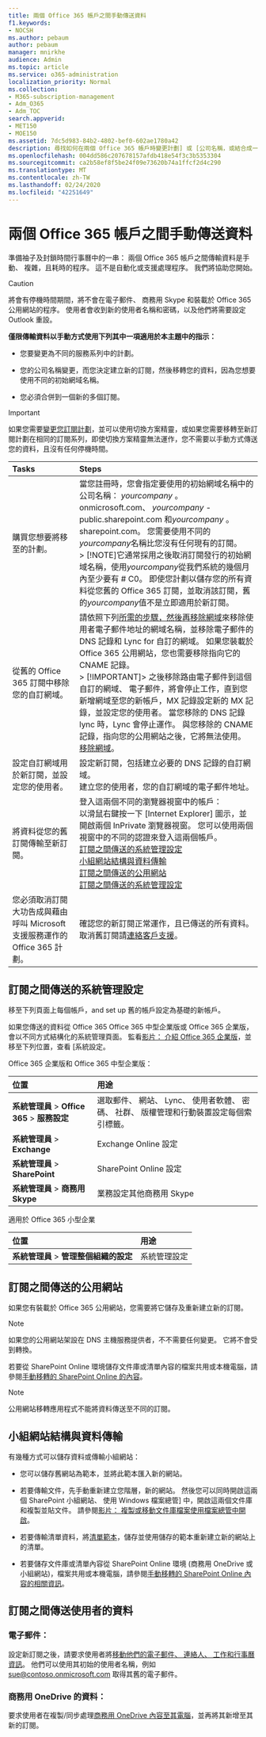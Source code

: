 ```yaml
---
title: 兩個 Office 365 帳戶之間手動傳送資料
f1.keywords:
- NOCSH
ms.author: pebaum
author: pebaum
manager: mnirkhe
audience: Admin
ms.topic: article
ms.service: o365-administration
localization_priority: Normal
ms.collection:
- M365-subscription-management
- Adm_O365
- Adm_TOC
search.appverid:
- MET150
- MOE150
ms.assetid: 7dc5d983-84b2-4802-bef0-602ae1780a42
description: 尋找如何在兩個 Office 365 帳戶時變更計劃] 或 [公司名稱，或結合成一個多個訂閱之間手動傳送資料。
ms.openlocfilehash: 004dd586c207678157afdb418e54f3c3b5353304
ms.sourcegitcommit: ca2b58ef8f5be24f09e73620b74a1ffcf2d4c290
ms.translationtype: MT
ms.contentlocale: zh-TW
ms.lasthandoff: 02/24/2020
ms.locfileid: "42251649"
---
```

# <a name="transfer-data-manually-between-two-office-365-accounts"></a>兩個 Office 365 帳戶之間手動傳送資料

準備袖子及封鎖時間行事曆中的一串： 兩個 Office 365 帳戶之間傳輸資料是手動、 複雜，且耗時的程序。 這不是自動化或支援處理程序。 我們將協助您開始。
  
> [!CAUTION]
> 將會有停機時間期間，將不會在電子郵件、 商務用 Skype 和裝載於 Office 365 公用網站的程序。 使用者會收到新的使用者名稱和密碼，以及他們將需要設定 Outlook 重設。

**僅限傳輸資料以手動方式使用下列其中一項適用於本主題中的指示：**
  
- 您要變更為不同的服務系列中的計劃。

- 您的公司名稱變更，而您決定建立新的訂閱，然後移轉您的資料，因為您想要使用不同的初始網域名稱。

- 您必須合併到一個新的多個訂閱。

> [!IMPORTANT]
> 如果您需要[變更您訂閱計劃](../../commerce/subscriptions/switch-to-a-different-plan.md)，並可以使用切換方案精靈，或如果您需要移轉至新訂閱計劃在相同的訂閱系列，即使切換方案精靈無法運作，您不需要以手動方式傳送您的資料，且沒有任何停機時間。

|**Tasks**|**Steps**|
|:-----|:-----|
|購買您想要將移至的計劃。  <br/> |當您註冊時，您會指定要使用的初始網域名稱中的公司名稱： *yourcompany* 。 onmicrosoft.com、 *yourcompany* -public.sharepoint.com 和*yourcompany* 。 sharepoint.com。 您需要使用不同的*yourcompany*名稱比您沒有任何現有的訂閱。  <br/> > [!NOTE]它通常採用之後取消訂閱發行的初始網域名稱，使用*yourcompany*從我們系統的幾個月內至少要有 # C0。 即使您計劃以儲存您的所有資料從您舊的 Office 365 訂閱，並取消該訂閱，舊的*yourcompany*值不是立即適用於新訂閱。           |
|從舊的 Office 365 訂閱中移除您的自訂網域。  <br/> | 請依照下列[所需的步驟，然後再移除網域](remove-a-domain.md)來移除使用者電子郵件地址的網域名稱，並移除電子郵件的 DNS 記錄和 Lync for 自訂的網域。 如果您裝載於 Office 365 公用網站，您也需要移除指向它的 CNAME 記錄。  <br/> > [!IMPORTANT]> 之後移除路由電子郵件到這個自訂的網域、 電子郵件，將會停止工作，直到您新增網域至您的新帳戶，MX 記錄設定新的 MX 記錄，並設定您的使用者。 當您移除的 DNS 記錄 lync 時，Lync 會停止運作。 與您移除的 CNAME 記錄，指向您的公用網站之後，它將無法使用。           [移除網域](remove-a-domain.md)。  <br/> |
|設定自訂網域用於新訂閱，並設定您的使用者。  <br/> | 設定新訂閱，包括建立必要的 DNS 記錄的自訂網域。  <br/>  建立您的使用者，您的自訂網域的電子郵件地址。  <br/> |
|將資料從您的舊訂閱傳輸至新訂閱。  <br/> | 登入這兩個不同的瀏覽器視窗中的帳戶：  <br/>  以滑鼠右鍵按一下 [Internet Explorer] 圖示，並開啟兩個 InPrivate 瀏覽器視窗。 您可以使用兩個視窗中的不同的認證來登入這兩個帳戶。  <br/> [訂閱之間傳送的系統管理設定](#email) <br/> [小組網站結構與資料傳輸](#transfer-team-site-structure-and-data) <br/> [訂閱之間傳送的公用網站](#transfer-a-public-website-between-subscriptions) <br/> [訂閱之間傳送的系統管理設定](#email) <br/> |
|您必須取消訂閱大功告成與藉由呼叫 Microsoft 支援服務運作的 Office 365 計劃。  <br/> | 確認您的新訂閱正常運作，且已傳送的所有資料。  <br/>  取消舊訂閱請[連絡客戶支援](../contact-support-for-business-products.md)。  <br/> |

## <a name="transfer-administrative-settings-between-subscriptions"></a>訂閱之間傳送的系統管理設定

移至下列頁面上每個帳戶，and set up 舊的帳戶設定為基礎的新帳戶。
  
如果您傳送的資料從 Office 365 Office 365 中型企業版或 Office 365 企業版，會以不同方式結構化的系統管理頁面。 監看[影片： 介紹 Office 365 企業版](https://support.office.com/article/11f7b4a0-1294-4e94-9238-beaae26efa9c.aspx)，並移至下列位置，查看 [系統設定。
  
Office 365 企業版和 Office 365 中型企業版：
  
|**位置**|**用途**|
|:-----|:-----|
|**系統管理員** \> **Office 365** \> **服務設定** <br/> |選取郵件、 網站、 Lync、 使用者軟體、 密碼、 社群、 版權管理和行動裝置設定每個索引標籤。  <br/> |
|**系統管理員** \> **Exchange** <br/> | Exchange Online 設定  <br/> |
|**系統管理員** \> **SharePoint** <br/> | SharePoint Online 設定  <br/> |
|**系統管理員** \> **商務用 Skype** <br/> |業務設定其他商務用 Skype  <br/> |

適用於 Office 365 小型企業
  
|**位置**|**用途**|
|:-----|:-----|
|**系統管理員** \> **管理整個組織的設定** <br/> |系統管理設定  <br/> |

## <a name="transfer-a-public-website-between-subscriptions"></a>訂閱之間傳送的公用網站

如果您有裝載於 Office 365 公用網站，您需要將它儲存及重新建立新的訂閱。
  
> [!NOTE]
> 如果您的公用網站架設在 DNS 主機服務提供者，不不需要任何變更。 它將不會受到轉換。
  
若要從 SharePoint Online 環境儲存文件庫或清單內容的檔案共用或本機電腦，請參閱[手動移轉的 SharePoint Online 的內容](https://go.microsoft.com/fwlink/p/?LinkId=402910)。
  
> [!NOTE]
> 公用網站移轉應用程式不能將資料傳送至不同的訂閱。
  
## <a name="transfer-team-site-structure-and-data"></a>小組網站結構與資料傳輸

有幾種方式可以儲存資料或傳輸小組網站：
  
- 您可以儲存舊網站為範本，並將此範本匯入新的網站。

- 若要傳輸文件，先手動重新建立您階層，新的網站。 然後您可以同時開啟這兩個 SharePoint 小組網站、 使用 Windows 檔案總管] 中，開啟這兩個文件庫和複製並貼文件。 請參閱[影片： 複製或移動文件庫檔案使用檔案總管中開啟](https://support.office.com/article/c27bc6f3-7b38-4c29-b947-5d00c7153384.aspx)。

- 若要傳輸清單資料，將[清單範本](https://support.office.com/article/c3884ad1-bc49-44b8-b3d6-3bc6a01eb393.aspx)，儲存並使用儲存的範本重新建立新的網站上的清單。

- 若要儲存文件庫或清單內容從 SharePoint Online 環境 (商務用 OneDrive 或小組網站)，檔案共用或本機電腦，請參閱[手動移轉的 SharePoint Online 內容的相關資訊](https://support.microsoft.com/kb/2783484)。

## <a name="transfer-users-data-between-subscriptions"></a>訂閱之間傳送使用者的資料

### <a name="email"></a>電子郵件：

設定新訂閱之後，請要求使用者將[移動他們的電子郵件、 連絡人、 工作和行事曆資訊](https://support.office.com/article/0996ece3-57c6-49bc-977b-0d1892e2aacc.aspx)。 他們可以使用其初始的使用者名稱，例如 sue@contoso.onmicrosoft.com 取得其舊的電子郵件。
  
### <a name="onedrive-for-business-data"></a>商務用 OneDrive 的資料：

要求使用者在複製/同步處理[商務用 OneDrive 內容至其電腦](https://support.office.com/article/59b1de2b-519e-4d3a-8f45-51647cf291cd.aspx)，並再將其新增至其新的訂閱。